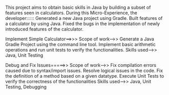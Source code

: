 This project aims to obtain basic skills in Java by building a subset of features seen in calculators.
During this Micro-Experience, the developer::::::
Generated a new Java project using Gradle.
Built features of a calculator by using Java.
Fixed the bugs in the implementation of newly introduced features of the calculator.

Implement Simple Calculator==>>>
Scope of work-->>
Generate a Java Gradle Project using the command line tool.
Implement basic arithmetic operations and run unit tests to verify the functionalities.
Skills used-->>
Java, Unit Testing

Debug and Fix Issues=====>>
Scope of work-->>
Fix compilation errors caused due to syntax/import issues.
Resolve logical issues in the code.
Fix the definition of a method based on a given datatype.
Execute Unit Tests to verify the correctness of the functionalities
Skills used-->>
Java, Unit Testing, Debugging
